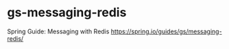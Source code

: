 # gs-messaging-redis
Spring Guide: Messaging with Redis https://spring.io/guides/gs/messaging-redis/
